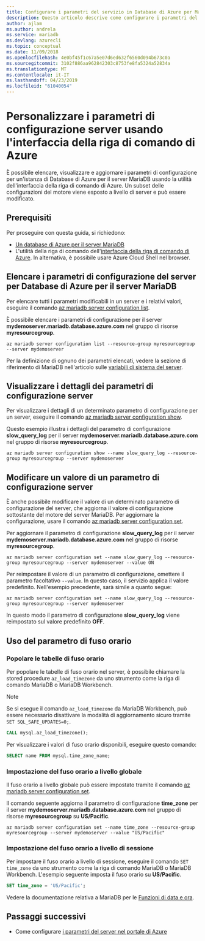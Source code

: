 ```yaml
---
title: Configurare i parametri del servizio in Database di Azure per MariaDB
description: Questo articolo descrive come configurare i parametri del servizio in Database di Azure per MariaDB usando l'utilità dell'interfaccia della riga di comando di Azure.
author: ajlam
ms.author: andrela
ms.service: mariadb
ms.devlang: azurecli
ms.topic: conceptual
ms.date: 11/09/2018
ms.openlocfilehash: 4e0bf45f1c67a5e07d6ed632f6560d094b673c0a
ms.sourcegitcommit: 3102f886aa962842303c8753fe8fa5324a52834a
ms.translationtype: MT
ms.contentlocale: it-IT
ms.lasthandoff: 04/23/2019
ms.locfileid: "61040054"
---
```

# <a name="customize-server-configuration-parameters-by-using-azure-cli"></a>Personalizzare i parametri di configurazione server usando l'interfaccia della riga di comando di Azure
È possibile elencare, visualizzare e aggiornare i parametri di configurazione per un'istanza di Database di Azure per il server MariaDB usando la utilità dell'interfaccia della riga di comando di Azure. Un subset delle configurazioni del motore viene esposto a livello di server e può essere modificato.

## <a name="prerequisites"></a>Prerequisiti
Per proseguire con questa guida, si richiedono:
- [Un database di Azure per il server MariaDB](quickstart-create-mariadb-server-database-using-azure-cli.md)
- L'utilità della riga di comando dell'[interfaccia della riga di comando di Azure](/cli/azure/install-azure-cli). In alternativa, è possibile usare Azure Cloud Shell nel browser.

## <a name="list-server-configuration-parameters-for-azure-database-for-mariadb-server"></a>Elencare i parametri di configurazione del server per Database di Azure per il server MariaDB
Per elencare tutti i parametri modificabili in un server e i relativi valori, eseguire il comando [az mariadb server configuration list](/cli/azure/mariadb/server/configuration#az-mariadb-server-configuration-list).

È possibile elencare i parametri di configurazione per il server **mydemoserver.mariadb.database.azure.com** nel gruppo di risorse **myresourcegroup**.
```azurecli-interactive
az mariadb server configuration list --resource-group myresourcegroup --server mydemoserver
```

Per la definizione di ognuno dei parametri elencati, vedere la sezione di riferimento di MariaDB nell'articolo sulle [variabili di sistema del server](https://mariadb.com/kb/en/library/server-system-variables/).

## <a name="show-server-configuration-parameter-details"></a>Visualizzare i dettagli dei parametri di configurazione server
Per visualizzare i dettagli di un determinato parametro di configurazione per un server, eseguire il comando [az mariadb server configuration show](/cli/azure/mariadb/server/configuration#az-mariadb-server-configuration-show).

Questo esempio illustra i dettagli del parametro di configurazione **slow\_query\_log** per il server **mydemoserver.mariadb.database.azure.com** nel gruppo di risorse **myresourcegroup**.
```azurecli-interactive
az mariadb server configuration show --name slow_query_log --resource-group myresourcegroup --server mydemoserver
```

## <a name="modify-a-server-configuration-parameter-value"></a>Modificare un valore di un parametro di configurazione server
È anche possibile modificare il valore di un determinato parametro di configurazione del server, che aggiorna il valore di configurazione sottostante del motore del server MariaDB. Per aggiornare la configurazione, usare il comando [az mariadb server configuration set](/cli/azure/mariadb/server/configuration#az-mariadb-server-configuration-set). 

Per aggiornare il parametro di configurazione **slow\_query\_log** per il server **mydemoserver.mariadb.database.azure.com** nel gruppo di risorse **myresourcegroup**.
```azurecli-interactive
az mariadb server configuration set --name slow_query_log --resource-group myresourcegroup --server mydemoserver --value ON
```

Per reimpostare il valore di un parametro di configurazione, omettere il parametro facoltativo `--value`. In questo caso, il servizio applica il valore predefinito. Nell'esempio precedente, sarà simile a quanto segue:
```azurecli-interactive
az mariadb server configuration set --name slow_query_log --resource-group myresourcegroup --server mydemoserver
```

In questo modo il parametro di configurazione **slow\_query\_log** viene reimpostato sul valore predefinito **OFF**. 

## <a name="working-with-the-time-zone-parameter"></a>Uso del parametro di fuso orario

### <a name="populating-the-time-zone-tables"></a>Popolare le tabelle di fuso orario

Per popolare le tabelle di fuso orario nel server, è possibile chiamare la stored procedure `az_load_timezone` da uno strumento come la riga di comando MariaDB o MariaDB Workbench.

> [!NOTE]
> Se si esegue il comando `az_load_timezone` da MariaDB Workbench, può essere necessario disattivare la modalità di aggiornamento sicuro tramite `SET SQL_SAFE_UPDATES=0;`.

```sql
CALL mysql.az_load_timezone();
```

Per visualizzare i valori di fuso orario disponibili, eseguire questo comando:

```sql
SELECT name FROM mysql.time_zone_name;
```

### <a name="setting-the-global-level-time-zone"></a>Impostazione del fuso orario a livello globale

Il fuso orario a livello globale può essere impostato tramite il comando [az mariadb server configuration set](/cli/azure/mariadb/server/configuration#az-mariadb-server-configuration-set).

Il comando seguente aggiorna il parametro di configurazione **time\_zone** per il server **mydemoserver.mariadb.database.azure.com** nel gruppo di risorse **myresourcegroup** su **US/Pacific**.

```azurecli-interactive
az mariadb server configuration set --name time_zone --resource-group myresourcegroup --server mydemoserver --value "US/Pacific"
```

### <a name="setting-the-session-level-time-zone"></a>Impostazione del fuso orario a livello di sessione

Per impostare il fuso orario a livello di sessione, eseguire il comando `SET time_zone` da uno strumento come la riga di comando MariaDB o MariaDB Workbench. L'esempio seguente imposta il fuso orario su **US/Pacific**.  

```sql
SET time_zone = 'US/Pacific';
```

Vedere la documentazione relativa a MariaDB per le [Funzioni di data e ora](https://mariadb.com/kb/en/library/date-time-functions/).

## <a name="next-steps"></a>Passaggi successivi

- Come configurare [i parametri del server nel portale di Azure](howto-server-parameters.md)
